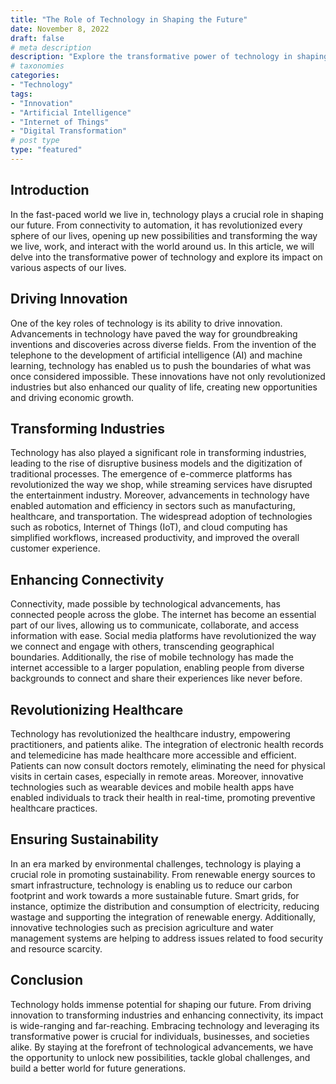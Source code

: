 ```yaml
---
title: "The Role of Technology in Shaping the Future"
date: November 8, 2022
draft: false
# meta description
description: "Explore the transformative power of technology in shaping our future and how it impacts various aspects of our lives."
# taxonomies
categories:
- "Technology"
tags:
- "Innovation"
- "Artificial Intelligence"
- "Internet of Things"
- "Digital Transformation"
# post type
type: "featured"
---
```


## Introduction

In the fast-paced world we live in, technology plays a crucial role in shaping our future. From connectivity to automation, it has revolutionized every sphere of our lives, opening up new possibilities and transforming the way we live, work, and interact with the world around us. In this article, we will delve into the transformative power of technology and explore its impact on various aspects of our lives.

## Driving Innovation

One of the key roles of technology is its ability to drive innovation. Advancements in technology have paved the way for groundbreaking inventions and discoveries across diverse fields. From the invention of the telephone to the development of artificial intelligence (AI) and machine learning, technology has enabled us to push the boundaries of what was once considered impossible. These innovations have not only revolutionized industries but also enhanced our quality of life, creating new opportunities and driving economic growth.

## Transforming Industries

Technology has also played a significant role in transforming industries, leading to the rise of disruptive business models and the digitization of traditional processes. The emergence of e-commerce platforms has revolutionized the way we shop, while streaming services have disrupted the entertainment industry. Moreover, advancements in technology have enabled automation and efficiency in sectors such as manufacturing, healthcare, and transportation. The widespread adoption of technologies such as robotics, Internet of Things (IoT), and cloud computing has simplified workflows, increased productivity, and improved the overall customer experience.

## Enhancing Connectivity

Connectivity, made possible by technological advancements, has connected people across the globe. The internet has become an essential part of our lives, allowing us to communicate, collaborate, and access information with ease. Social media platforms have revolutionized the way we connect and engage with others, transcending geographical boundaries. Additionally, the rise of mobile technology has made the internet accessible to a larger population, enabling people from diverse backgrounds to connect and share their experiences like never before.

## Revolutionizing Healthcare

Technology has revolutionized the healthcare industry, empowering practitioners, and patients alike. The integration of electronic health records and telemedicine has made healthcare more accessible and efficient. Patients can now consult doctors remotely, eliminating the need for physical visits in certain cases, especially in remote areas. Moreover, innovative technologies such as wearable devices and mobile health apps have enabled individuals to track their health in real-time, promoting preventive healthcare practices.

## Ensuring Sustainability

In an era marked by environmental challenges, technology is playing a crucial role in promoting sustainability. From renewable energy sources to smart infrastructure, technology is enabling us to reduce our carbon footprint and work towards a more sustainable future. Smart grids, for instance, optimize the distribution and consumption of electricity, reducing wastage and supporting the integration of renewable energy. Additionally, innovative technologies such as precision agriculture and water management systems are helping to address issues related to food security and resource scarcity.

## Conclusion

Technology holds immense potential for shaping our future. From driving innovation to transforming industries and enhancing connectivity, its impact is wide-ranging and far-reaching. Embracing technology and leveraging its transformative power is crucial for individuals, businesses, and societies alike. By staying at the forefront of technological advancements, we have the opportunity to unlock new possibilities, tackle global challenges, and build a better world for future generations.
